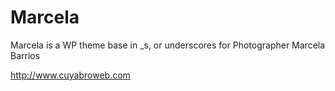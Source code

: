 Marcela
=======

Marcela is a WP theme base in _s, or underscores for Photographer Marcela Barrios

http://www.cuyabroweb.com